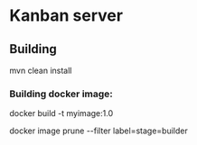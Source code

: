 # Kanban server

## Building
mvn clean install

### Building docker image:
docker build -t myimage:1.0

docker image prune --filter label=stage=builder
